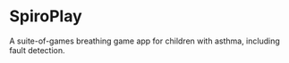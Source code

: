 # SpiroPlay
A suite-of-games breathing game app for children with asthma, including fault detection. 
